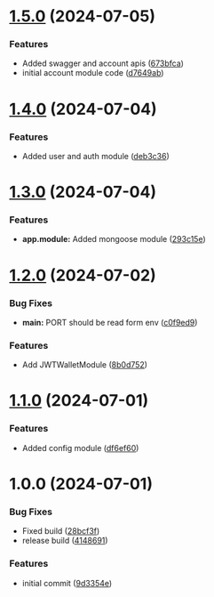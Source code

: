 # [1.5.0](https://github.com/jwtwallet/jwtwalletapi/compare/v1.4.0...v1.5.0) (2024-07-05)


### Features

* Added swagger and account apis ([673bfca](https://github.com/jwtwallet/jwtwalletapi/commit/673bfcab899d4b14881380d14ee30fcc723d2154))
* initial account module code ([d7649ab](https://github.com/jwtwallet/jwtwalletapi/commit/d7649ab98831df7161433ae810e0646ee0a46cdc))

# [1.4.0](https://github.com/jwtwallet/jwtwalletapi/compare/v1.3.0...v1.4.0) (2024-07-04)


### Features

* Added user and auth module ([deb3c36](https://github.com/jwtwallet/jwtwalletapi/commit/deb3c366d877f831493b08024fe1994ad9b53ff2))

# [1.3.0](https://github.com/jwtwallet/jwtwalletapi/compare/v1.2.0...v1.3.0) (2024-07-04)


### Features

* **app.module:** Added mongoose module ([293c15e](https://github.com/jwtwallet/jwtwalletapi/commit/293c15e5279866155444d949d4f82b22e1ca1767))

# [1.2.0](https://github.com/jwtwallet/jwtwalletapi/compare/v1.1.0...v1.2.0) (2024-07-02)


### Bug Fixes

* **main:** PORT should be read form env ([c0f9ed9](https://github.com/jwtwallet/jwtwalletapi/commit/c0f9ed98bcf439d3e0f292d0e03043fdf69aa9bc))


### Features

* Add JWTWalletModule ([8b0d752](https://github.com/jwtwallet/jwtwalletapi/commit/8b0d752184e8566f40f7f5e606433b120a56e269))

# [1.1.0](https://github.com/jwtwallet/jwtwalletapi/compare/v1.0.0...v1.1.0) (2024-07-01)


### Features

* Added config module ([df6ef60](https://github.com/jwtwallet/jwtwalletapi/commit/df6ef60005613a72b9c4a9b858cae4a58922238a))

# 1.0.0 (2024-07-01)


### Bug Fixes

* Fixed build ([28bcf3f](https://github.com/jwtwallet/jwtwalletapi/commit/28bcf3f0c7a38c419bd428d97b1c8c2411a61973))
* release build ([4148691](https://github.com/jwtwallet/jwtwalletapi/commit/414869158f1af69af6eb8b375581d9d3c60e3bf0))


### Features

* initial commit ([9d3354e](https://github.com/jwtwallet/jwtwalletapi/commit/9d3354ead0f5af97dc0fe69900853ee1227166b2))
